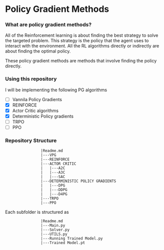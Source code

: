 # Policy Gradient Methods


### What are policy gradient methods?

All of the Reinforcement learning is about finding the best strategy to solve the targeted problem. This strategy is the policy that the agent uses to interact with the environment.
All the RL algorithms directly or indirectly are about finding the optimal policy.

These policy gradient methods are methods that involve finding the policy directly.

### Using this repository

I will be implementing the following PG algorithms 

- [ ] Vannila Policy Gradients
- [X] REINFORCE
- [x] Actor Critic algorithms
- [X] Deterministic Policy gradients
- [ ] TRPO
- [ ] PPO

### Repository Structure
                    
                    |Readme.md
                    |---VPG
                    |---REINFORCE
                    |---ACTOR CRITIC 
                    |   |---A2C
                    |   |---A3C
                    |   |---SAC
                    |---DETERMINISTIC POLICY GRADIENTS
                    |   |---DPG
                    |   |---DDPG
                    |   |---D4PG
                    |---TRPO
                    |---PPO
 Each subfolder is structured as 
 
                    |Readme.md
                    |---Main.py
                    |---Solver.py
                    |---UTILS.py
                    |---Running Trained Model.py
                    |---Trained Model.pt
                    

                    
 
                    
                    
                    
                    
                    
                